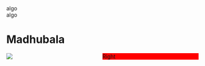 <!DOCTYPE html>

<html>

<link rel="stylesheet" href="https://stackpath.bootstrapcdn.com/bootstrap/4.4.1/css/bootstrap.min.css" integrity="sha384-Vkoo8x4CGsO3+Hhxv8T/Q5PaXtkKtu6ug5TOeNV6gBiFeWPGFN9MuhOf23Q9Ifjh" crossorigin="anonymous">


<body>
  <div class="row">
    <div class="col"> 
      <div class="leftside">algo</div> 
    </div> 
    <div class="col"> 
      <div class="rightside">algo</div> 
    </div>
  </div>
</body>



<divclass  style="width:100%; height: 100px;background-color:green" class="bg-faded">
  <!-- Main Div -->
  <h1 class="text-center header">Madhubala</h1>
</div>
<div style="float:left;width:50%;" class="container">
  <img src="https://nehamalude.files.wordpress.com/2011/02/madhubala.jpg" class="thin-black-border" />
</div>
<div style="float:left; width:50%; background-color:red; ">
  Right
</div>

